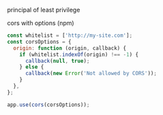principal of least privilege

cors with options (npm)

```js
const whitelist = ['http://my-site.com'];
const corsOptions = {
  origin: function (origin, callback) {
    if (whitelist.indexOf(origin) !== -1) {
      callback(null, true);
    } else {
      callback(new Error('Not allowed by CORS'));
    }
  },
};

app.use(cors(corsOptions));
```
